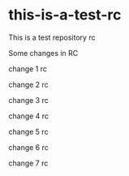 # this-is-a-test-rc
This is a test repository rc

Some changes in RC

change 1 rc

change 2 rc

change 3 rc

change 4 rc

change 5 rc

change 6 rc

change 7 rc